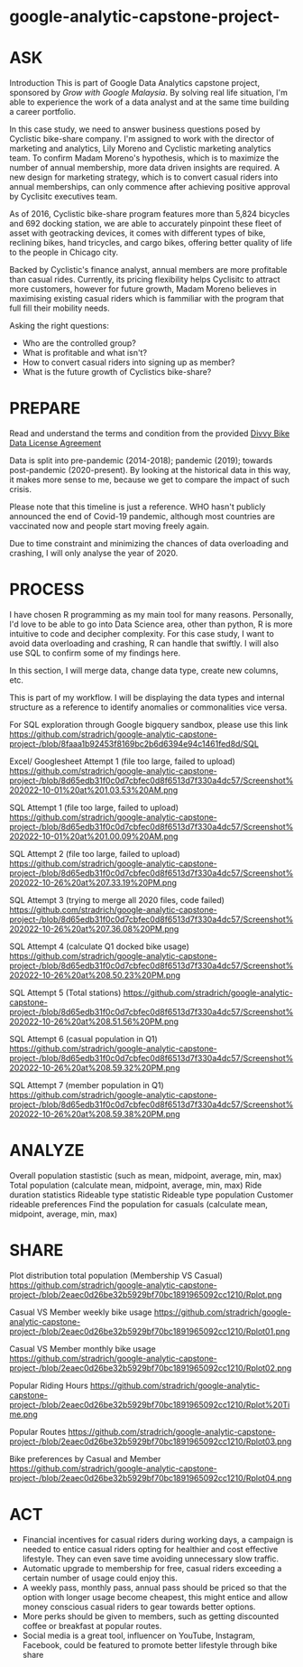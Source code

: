 # google-analytic-capstone-project-


# ASK

Introduction
This is part of Google Data Analytics capstone project, sponsored by *Grow with Google Malaysia*. By solving real life situation, I'm able to experience the work of a data analyst and at the same time building a career portfolio.

In this case study, we need to answer business questions posed by Cyclistic bike-share company. I'm assigned to work with the director of marketing and analytics, Lily Moreno and Cyclistic marketing analytics team. To confirm Madam Moreno's hypothesis, which is to maximize the number of annual membership, more data driven insights are required. A new design for marketing strategy, which is to convert casual riders into annual memberships, can only commence after achieving positive approval by Cyclisitc executives team.

As of 2016, Cyclistic bike-share program features more than 5,824 bicycles and 692 docking station, we are able to accurately pinpoint these fleet of asset with geotracking devices, it comes with different types of bike, reclining bikes, hand tricycles, and cargo bikes, offering better quality of life to the people in Chicago city.

Backed by Cyclistic's finance analyst, annual members are more profitable than casual rides. Currently, its pricing flexibility helps Cyclisitc to attract more customers, however for future growth, Madam Moreno believes in maximising existing casual riders which is fammiliar with the program that full fill their mobility needs. 

Asking the right questions:
* Who are the controlled group?
* What is profitable and what isn't?
* How to convert casual riders into signing up as member?
* What is the future growth of Cyclistics bike-share?

# PREPARE
Read and understand the terms and condition from the provided  [Divvy Bike Data License Agreement](https://ride.divvybikes.com/data-license-agreement)

Data is split into pre-pandemic (2014-2018); pandemic (2019); towards post-pandemic (2020-present). By looking at the historical data in this way, it makes more sense to me, because we get to compare the impact of such crisis.

Please note that this timeline is just a reference. WHO hasn't publicly announced the end of Covid-19 pandemic, although most countries are vaccinated now and people start moving freely again.

Due to time constraint and minimizing the chances of data overloading and crashing, I will only analyse the year of 2020.


# PROCESS

I have chosen R programming as my main tool for many reasons. Personally, I'd love to be able to go into Data Science area, other than python, R is more intuitive to code and decipher complexity. For this case study, I want to avoid data overloading and crashing, R can handle that swiftly. I will also use SQL to confirm some of my findings here.  

In this section, I will merge data, change data type, create new columns, etc.

This is part of my workflow. I will be displaying the data types and internal structure as a reference to identify anomalies or commonalities vice versa.

For SQL exploration through Google bigquery sandbox, please use this link https://github.com/stradrich/google-analytic-capstone-project-/blob/8faaa1b92453f8169bc2b6d6394e94c1461fed8d/SQL

Excel/ Googlesheet Attempt 1 (file too large, failed to upload)
https://github.com/stradrich/google-analytic-capstone-project-/blob/8d65edb31f0c0d7cbfec0d8f6513d7f330a4dc57/Screenshot%202022-10-01%20at%201.03.53%20AM.png

SQL Attempt 1 (file too large, failed to upload)
https://github.com/stradrich/google-analytic-capstone-project-/blob/8d65edb31f0c0d7cbfec0d8f6513d7f330a4dc57/Screenshot%202022-10-01%20at%201.00.09%20AM.png

SQL Attempt 2 (file too large, failed to upload)
https://github.com/stradrich/google-analytic-capstone-project-/blob/8d65edb31f0c0d7cbfec0d8f6513d7f330a4dc57/Screenshot%202022-10-26%20at%207.33.19%20PM.png

SQL Attempt 3 (trying to merge all 2020 files, code failed)
https://github.com/stradrich/google-analytic-capstone-project-/blob/8d65edb31f0c0d7cbfec0d8f6513d7f330a4dc57/Screenshot%202022-10-26%20at%207.36.08%20PM.png

SQL Attempt 4 (calculate Q1 docked bike usage)
https://github.com/stradrich/google-analytic-capstone-project-/blob/8d65edb31f0c0d7cbfec0d8f6513d7f330a4dc57/Screenshot%202022-10-26%20at%208.50.23%20PM.png


SQL Attempt 5 (Total stations)
https://github.com/stradrich/google-analytic-capstone-project-/blob/8d65edb31f0c0d7cbfec0d8f6513d7f330a4dc57/Screenshot%202022-10-26%20at%208.51.56%20PM.png

SQL Attempt 6 (casual population in Q1)
https://github.com/stradrich/google-analytic-capstone-project-/blob/8d65edb31f0c0d7cbfec0d8f6513d7f330a4dc57/Screenshot%202022-10-26%20at%208.59.32%20PM.png

SQL Attempt 7 (member population in Q1)
https://github.com/stradrich/google-analytic-capstone-project-/blob/8d65edb31f0c0d7cbfec0d8f6513d7f330a4dc57/Screenshot%202022-10-26%20at%208.59.38%20PM.png





# ANALYZE
Overall population stastistic (such as mean, midpoint, average, min, max)                            
Total population (calculate mean, midpoint, average, min, max)
Ride duration statistics
Rideable type statistic
Rideable type population
Customer rideable preferences
Find the population for casuals (calculate mean, midpoint, average, min, max)

# SHARE
Plot distribution total population (Membership VS Casual)
https://github.com/stradrich/google-analytic-capstone-project-/blob/2eaec0d26be32b5929bf70bc1891965092cc1210/Rplot.png

Casual VS Member weekly bike usage
https://github.com/stradrich/google-analytic-capstone-project-/blob/2eaec0d26be32b5929bf70bc1891965092cc1210/Rplot01.png

Casual VS Member monthly bike usage
https://github.com/stradrich/google-analytic-capstone-project-/blob/2eaec0d26be32b5929bf70bc1891965092cc1210/Rplot02.png

Popular Riding Hours
https://github.com/stradrich/google-analytic-capstone-project-/blob/2eaec0d26be32b5929bf70bc1891965092cc1210/Rplot%20Time.png

Popular Routes
https://github.com/stradrich/google-analytic-capstone-project-/blob/2eaec0d26be32b5929bf70bc1891965092cc1210/Rplot03.png

Bike preferences by Casual and Member
https://github.com/stradrich/google-analytic-capstone-project-/blob/2eaec0d26be32b5929bf70bc1891965092cc1210/Rplot04.png

# ACT

* Financial incentives for casual riders during working days, a campaign is needed to entice casual riders opting for healthier and cost effective lifestyle. They can even save time avoiding unnecessary slow traffic. 
* Automatic upgrade to membership for free, casual riders exceeding a certain number of usage could enjoy this.
* A weekly pass, monthly pass, annual pass should be priced so that the option with longer usage become cheapest, this might entice and allow money conscious casual riders to gear towards better options.
* More perks should be given to members, such as getting discounted coffee or breakfast at popular routes.
* Social media is a great tool, influencer on YouTube, Instagram, Facebook, could be featured to promote better lifestyle through bike share
